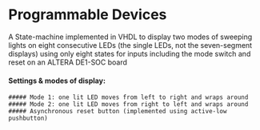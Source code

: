 # Programmable Devices

A State-machine implemented in VHDL to display two modes of sweeping lights on eight consecutive LEDs (the single LEDs, not the seven-segment displays) using only eight states for inputs including the mode switch and reset on an ALTERA DE1-SOC board 

#### Settings & modes of display: 
    ##### Mode 1: one lit LED moves from left to right and wraps around
    ##### Mode 2: one lit LED moves from right to left and wraps around
    ##### Asynchronous reset button (implemented using active-low pushbutton)
    
